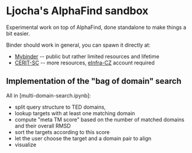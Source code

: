 # Ljocha's AlphaFind sandbox

Experimental work on top of AlphaFind, done standalone to make things a bit easier.

Binder should work in general, you can spawn it directly at:
- [Mybinder](https://mybinder.org/v2/gh/ljocha/alphafind-sandbox/HEAD) -- public but rather limited resources and lifetime
- [CERIT-SC](https://binderhub.cloud.e-infra.cz/v2/gh/ljocha/alphafind-sandbox/HEAD) -- more resources, [eInfra-CZ](e-infra.cz) account required

## Implementation of the "bag of domain" search

All in [multi-domain-search.ipynb]:
- split query structure to TED domains,
- lookup targets with at least one matching domain
- compute "meta TM score" based on the number of matched domains and their overall RMSD
- sort the targets according to this score
- let the user choose the target and a domain pair to align
- visualize
